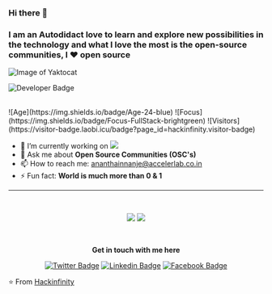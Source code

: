 ### Hi there 👋

### I am an Autodidact love to learn and explore new possibilities in the technology and what I love the most is the open-source communities, I ❤️ open source


![Image of Yaktocat](https://sdk.bitmoji.com/render/panel/e0025372-cccf-45e4-8ab4-3abd16875933-ac1abb79-00ce-4f37-8980-c7dcd74150ec-v1.png?transparent=1&palette=1)

![Developer Badge](https://img.shields.io/badge/Developer-R31ED760.svg?&style=for-the-badge&logoColor=white&color=000000)

<br />
![Age](https://img.shields.io/badge/Age-24-blue)
![Focus](https://img.shields.io/badge/Focus-FullStack-brightgreen)
![Visitors](https://visitor-badge.laobi.icu/badge?page_id=hackinfinity.visitor-badge)

- 🔭 I’m currently working on ![](https://user-images.githubusercontent.com/26193656/87819465-e964e600-c889-11ea-8eaa-667ffdb88623.png)
- 💬 Ask me about __Open Source Communities (OSC's)__
- 📫 How to reach me: ananthainnanje@accelerlab.co.in
- ⚡ Fun fact: __World is much more than 0 & 1__

<hr>
<br>

<p align="center">
<img src="https://github-readme-stats.vercel.app/api?username=hackinfinity&show_icons=true"/>
<img src="https://github-readme-stats.vercel.app/api/top-langs/?username=hackinfinity&theme=default&line_height=50&layout=compact" />
</p>

<br>

<div align="center">
  
  **Get in touch with me here**<br>

  [![Twitter Badge](https://img.shields.io/badge/-Twitter-1ca0f1?style=flat-square&labelColor=1ca0f1&logo=twitter&logoColor=white&link=https://twitter.com/mr_infinity1997)](https://twitter.com/mr_infinity1997)
  [![Linkedin Badge](https://img.shields.io/badge/-LinkedIn-blue?style=flat-square&logo=Linkedin&logoColor=white&link=https://www.linkedin.com/in/ananthabhatinnanje/)](https://www.linkedin.com/in/ananthabhatinnanje/)
  [![Facebook  Badge](https://img.shields.io/badge/Facebook-%231877F2.svg?&style=flat-square&logo=facebook&logoColor=white)](https://www.facebook.com/anantha.innanje)
  
</div>

⭐️ From [Hackinfinity](https://github.com/hackinfinity)
